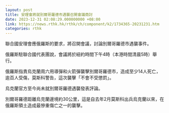 ```yaml
---
layout: post
title: 安理會將就別爾哥羅德市遇襲召開會議商討
date: 2023-12-31 02:08:29.000000000 +08:00
link: https://news.rthk.hk/rthk/ch/component/k2/1734365-20231231.htm
categories: rthk
---
```


聯合國安理會應俄羅斯的要求，將召開會議，討論別爾哥羅德市遇襲事件。

俄羅斯駐聯合國代表團說，會議將於紐約時間下午4時（本港時間清晨5時）舉行。

俄羅斯指責烏克蘭周六用導彈和火箭彈襲擊別爾哥羅德市，造成至少14人死亡，逾百人受傷，莫斯科警告，這次襲擊「不會不受懲罰」。

烏克蘭官方至今尚未就別爾哥羅德遇襲發表評論。

別爾哥羅德距離烏克蘭邊境約30公里，這是自去年2月莫斯科出兵烏克蘭以來，在俄羅斯領土造成最慘重傷亡之一的襲擊。

